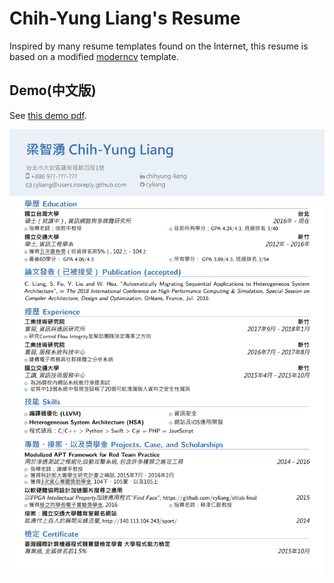 Chih-Yung Liang's Resume
========================

Inspired by many resume templates found on the Internet,
this resume is based on a modified [moderncv](https://github.com/xdanaux/moderncv) template.

Demo(中文版)
------------

See [this demo pdf](https://github.com/cyliang/resume/blob/chinese/resume-demo.pdf).

![](https://raw.githubusercontent.com/cyliang/resume/chinese/resume-demo.png)